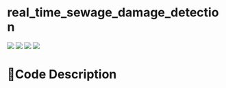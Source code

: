 # real_time_sewage_damage_detection

<div align="left">
   <img src="https://img.shields.io/badge/Python-3776AB?style=flat-square&logo=Python&logoColor=white"/>
   <img src="https://img.shields.io/badge/TensorFlow-FF6F00?style=flat-square&logo=Tensorflow&logoColor=white"/>
   <img src="https://img.shields.io/badge/scikitlearn-F7931E?style=flat-square&logo=scikit-learn&logoColor=white"/>
   <img src="https://img.shields.io/badge/Jupyter-F37626?style=flat-square&logo=Jupyter&logoColor=white"/>
</div>

# 📄Code Description
